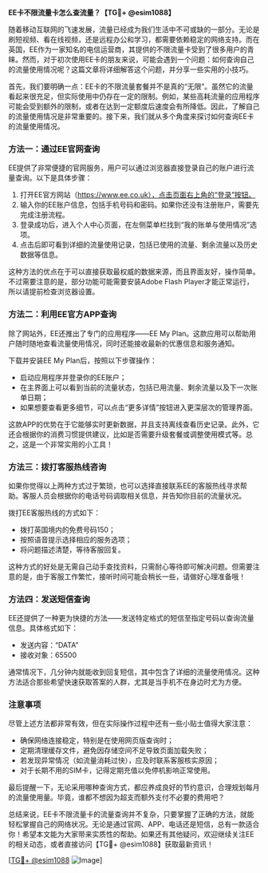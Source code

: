 **EE卡不限流量卡怎么查流量？【TG💪+ @esim1088】**

随着移动互联网的飞速发展，流量已经成为我们生活中不可或缺的一部分。无论是刷短视频、看在线视频，还是远程办公和学习，都需要依赖稳定的网络支持。而在英国，EE作为一家知名的电信运营商，其提供的不限流量卡受到了很多用户的青睐。然而，对于初次使用EE卡的朋友来说，可能会遇到一个问题：如何查询自己的流量使用情况呢？这篇文章将详细解答这个问题，并分享一些实用的小技巧。

首先，我们要明确一点：EE卡的不限流量套餐并不是真的“无限”。虽然它的流量看起来很充足，但实际使用中仍存在一定的限制。例如，某些高耗流量的应用程序可能会受到额外的限制，或者在达到一定额度后速度会有所降低。因此，了解自己的流量使用情况是非常重要的。接下来，我们就从多个角度来探讨如何查询EE卡的流量使用情况。

### 方法一：通过EE官网查询

EE提供了非常便捷的官网服务，用户可以通过浏览器直接登录自己的账户进行流量查询。以下是具体步骤：

1. 打开EE官方网站（https://www.ee.co.uk），点击页面右上角的“登录”按钮。
2. 输入你的EE账户信息，包括手机号码和密码。如果你还没有注册账户，需要先完成注册流程。
3. 登录成功后，进入个人中心页面，在左侧菜单栏找到“我的账单与使用情况”选项。
4. 点击后即可看到详细的流量使用记录，包括已使用的流量、剩余流量以及历史数据等信息。

这种方法的优点在于可以直接获取最权威的数据来源，而且界面友好，操作简单。不过需要注意的是，部分功能可能需要安装Adobe Flash Player才能正常运行，所以请提前检查浏览器设置。

### 方法二：利用EE官方APP查询

除了网站外，EE还推出了专门的应用程序——EE My Plan。这款应用可以帮助用户随时随地查看流量使用情况，同时还能接收最新的优惠信息和服务通知。

下载并安装EE My Plan后，按照以下步骤操作：
- 启动应用程序并登录你的EE账户；
- 在主界面上可以看到当前的流量状态，包括已用流量、剩余流量以及下一次账单日期；
- 如果想要查看更多细节，可以点击“更多详情”按钮进入更深层次的管理界面。

这款APP的优势在于它能够实时更新数据，并且支持离线查看历史记录。此外，它还会根据你的消费习惯提供建议，比如是否需要升级套餐或调整使用模式等。总之，这是一个非常实用的小工具！

### 方法三：拨打客服热线咨询

如果你觉得以上两种方式过于繁琐，也可以选择直接联系EE的客服热线寻求帮助。客服人员会根据你的电话号码调取相关信息，并告知你目前的流量状况。

拨打EE客服热线的方式如下：
- 拨打英国境内的免费号码150；
- 按照语音提示选择相应的服务选项；
- 将问题描述清楚，等待客服回复。

这种方式的好处是无需自己动手查找资料，只需耐心等待即可解决问题。但需要注意的是，由于客服工作繁忙，接听时间可能会稍长一些，请做好心理准备哦！

### 方法四：发送短信查询

EE还提供了一种更为快捷的方法——发送特定格式的短信至指定号码以查询流量信息。具体格式如下：
- 发送内容：“DATA”
- 接收对象：65500

通常情况下，几分钟内就能收到回复短信，其中包含了详细的流量使用情况。这种方法适合那些希望快速获取答案的人群，尤其是当手机不在身边时尤为方便。

### 注意事项

尽管上述方法都非常有效，但在实际操作过程中还有一些小贴士值得大家注意：
- 确保网络连接稳定，特别是在使用网页版查询时；
- 定期清理缓存文件，避免因存储空间不足导致页面加载失败；
- 若发现异常情况（如流量消耗过快），应及时联系客服核实原因；
- 对于长期不用的SIM卡，记得定期充值以免停机影响正常使用。

最后提醒一下，无论采用哪种查询方式，都应养成良好的节约意识，合理规划每月的流量使用量。毕竟，谁都不想因为超支而额外支付不必要的费用吧？

总结来说，EE卡不限流量卡的流量查询并不复杂，只要掌握了正确的方法，就能轻松掌握自己的网络状况。无论是通过官网、APP、电话还是短信，总有一款适合你！希望本文能为大家带来实质性的帮助。如果还有其他疑问，欢迎继续关注EE的相关动态，或者直接访问【TG💪+ @esim1088】获取最新资讯！

[[TG💪+ @esim1088](https://t.me/s/esim1088) ![Image](https://i.postimg.cc/4NQfJmqS/Snipaste-2025-05-13-00-14-12.png)]